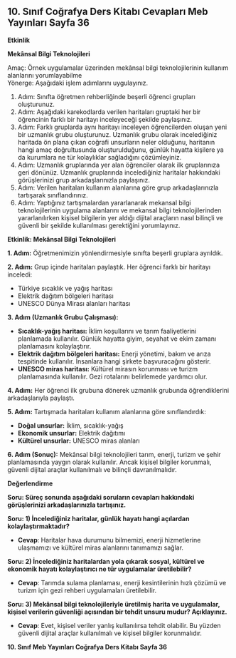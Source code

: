 ## 10. Sınıf Coğrafya Ders Kitabı Cevapları Meb Yayınları Sayfa 36

**Etkinlik**

**Mekânsal Bilgi Teknolojileri**

Amaç: Örnek uygulamalar üzerinden mekânsal bilgi teknolojilerinin kullanım alanlarını yorumlayabilme  
 Yönerge: Aşağıdaki işlem adımlarını uygulayınız.

1. Adım: Sınıfta öğretmen rehberliğinde beşerli öğrenci grupları oluşturunuz.  
 2. Adım: Aşağıdaki karekodlarda verilen haritaları gruptaki her bir öğrencinin farklı bir haritayı inceleyeceği şekilde paylaşınız.  
 3. Adım: Farklı gruplarda aynı haritayı inceleyen öğrencilerden oluşan yeni bir uzmanlık grubu oluşturunuz. Uzmanlık grubu olarak incelediğiniz haritada ön plana çıkan coğrafi unsurların neler olduğunu, haritanın hangi amaç doğrultusunda oluşturulduğunu, günlük hayatta kişilere ya da kurumlara ne tür kolaylıklar sağladığını çözümleyiniz.  
 4. Adım: Uzmanlık gruplarında yer alan öğrenciler olarak ilk gruplarınıza geri dönünüz. Uzmanlık gruplarında incelediğiniz haritalar hakkındaki görüşlerinizi grup arkadaşlarınızla paylaşınız.  
 5. Adım: Verilen haritaları kullanım alanlarına göre grup arkadaşlarınızla tartışarak sınıflandırınız.  
 6. Adım: Yaptığınız tartışmalardan yararlanarak mekansal bilgi teknolojilerinin uygulama alanlarını ve mekansal bilgi teknolojilerinden yararlanılırken kişisel bilgilerin yer aldığı dijital araçların nasıl bilinçli ve güvenli bir şekilde kullanılması gerektiğini yorumlayınız.

**Etkinlik: Mekânsal Bilgi Teknolojileri**

**1. Adım:** Öğretmenimizin yönlendirmesiyle sınıfta beşerli gruplara ayrıldık.

**2. Adım:** Grup içinde haritaları paylaştık. Her öğrenci farklı bir haritayı inceledi:

* Türkiye sıcaklık ve yağış haritası
* Elektrik dağıtım bölgeleri haritası
* UNESCO Dünya Mirası alanları haritası

**3. Adım (Uzmanlık Grubu Çalışması):**

* **Sıcaklık-yağış haritası:** İklim koşullarını ve tarım faaliyetlerini planlamada kullanılır. Günlük hayatta giyim, seyahat ve ekim zamanı planlamasını kolaylaştırır.
* **Elektrik dağıtım bölgeleri haritası:** Enerji yönetimi, bakım ve arıza tespitinde kullanılır. İnsanlara hangi şirkete başvuracağını gösterir.
* **UNESCO miras haritası:** Kültürel mirasın korunması ve turizm planlamasında kullanılır. Gezi rotalarını belirlemede yardımcı olur.

**4. Adım:** Her öğrenci ilk grubuna dönerek uzmanlık grubunda öğrendiklerini arkadaşlarıyla paylaştı.

**5. Adım:** Tartışmada haritaları kullanım alanlarına göre sınıflandırdık:

* **Doğal unsurlar:** İklim, sıcaklık-yağış
* **Ekonomik unsurlar:** Elektrik dağıtımı
* **Kültürel unsurlar:** UNESCO miras alanları

**6. Adım (Sonuç):** Mekânsal bilgi teknolojileri tarım, enerji, turizm ve şehir planlamasında yaygın olarak kullanılır. Ancak kişisel bilgiler korunmalı, güvenli dijital araçlar kullanılmalı ve bilinçli davranılmalıdır.

**Değerlendirme**

**Soru: Süreç sonunda aşağıdaki soruların cevapları hakkındaki görüşlerinizi arkadaşlarınızla tartışınız.**

**Soru: 1) İncelediğiniz haritalar, günlük hayatı hangi açılardan kolaylaştırmaktadır?**

* **Cevap**: Haritalar hava durumunu bilmemizi, enerji hizmetlerine ulaşmamızı ve kültürel miras alanlarını tanımamızı sağlar.

**Soru: 2) İncelediğiniz haritalardan yola çıkarak sosyal, kültürel ve ekonomik hayatı kolaylaştırıcı ne tür uygulamalar üretilebilir?**

* **Cevap**: Tarımda sulama planlaması, enerji kesintilerinin hızlı çözümü ve turizm için gezi rehberi uygulamaları üretilebilir.

**Soru: 3) Mekânsal bilgi teknolojileriyle üretilmiş harita ve uygulamalar, kişisel verilerin güvenliği açısından bir tehdit unsuru mudur? Açıklayınız.**

* **Cevap**: Evet, kişisel veriler yanlış kullanılırsa tehdit olabilir. Bu yüzden güvenli dijital araçlar kullanılmalı ve kişisel bilgiler korunmalıdır.

**10. Sınıf Meb Yayınları Coğrafya Ders Kitabı Sayfa 36**